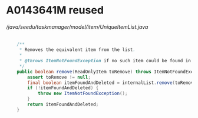 # A0143641M  reused
###### /java/seedu/taskmanager/model/item/UniqueItemList.java
``` java
    /**
     * Removes the equivalent item from the list.
     *
     * @throws ItemNotFoundException if no such item could be found in the list.
     */
    public boolean remove(ReadOnlyItem toRemove) throws ItemNotFoundException {
        assert toRemove != null;
        final boolean itemFoundAndDeleted = internalList.remove(toRemove);
        if (!itemFoundAndDeleted) {
            throw new ItemNotFoundException();
        }
        return itemFoundAndDeleted;
    }
    
```
